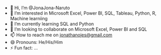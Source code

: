 - 👋 Hi, I’m @JonaJona-Naruto
- 👀 I’m interested in Microsoft Excel, Power BI, SQL, Tableau, Python, R, Machine learniing
- 🌱 I’m currently learning SQL and Python
- 💞️ I’m looking to collaborate on Microsoft Excel, Power BI and SQL
- 📫 How to reach me on jonathanojes@gmail.com
- 😄 Pronouns: He/His/Him
- ⚡ Fun fact: ...

<!---
JonaJona-Naruto/JonaJona-Naruto is a ✨ special ✨ repository because its `README.md` (this file) appears on your GitHub profile.
You can click the Preview link to take a look at your changes.
--->
